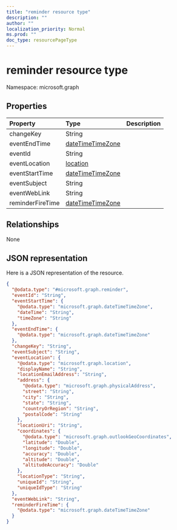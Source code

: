 ```yaml
---
title: "reminder resource type"
description: ""
author: ""
localization_priority: Normal
ms.prod: ""
doc_type: resourcePageType
---
```


# reminder resource type


Namespace: microsoft.graph



## Properties
|Property|Type|Description|
|:---|:---|:---|
|changeKey|String||
|eventEndTime|[dateTimeTimeZone](../resources/datetimetimezone.md)||
|eventId|String||
|eventLocation|[location](../resources/location.md)||
|eventStartTime|[dateTimeTimeZone](../resources/datetimetimezone.md)||
|eventSubject|String||
|eventWebLink|String||
|reminderFireTime|[dateTimeTimeZone](../resources/datetimetimezone.md)||

## Relationships
None

## JSON representation
Here is a JSON representation of the resource.
<!-- {
  "blockType": "resource",
  "@odata.type": "microsoft.graph.reminder"
}
-->
``` json
{
  "@odata.type": "#microsoft.graph.reminder",
  "eventId": "String",
  "eventStartTime": {
    "@odata.type": "microsoft.graph.dateTimeTimeZone",
    "dateTime": "String",
    "timeZone": "String"
  },
  "eventEndTime": {
    "@odata.type": "microsoft.graph.dateTimeTimeZone"
  },
  "changeKey": "String",
  "eventSubject": "String",
  "eventLocation": {
    "@odata.type": "microsoft.graph.location",
    "displayName": "String",
    "locationEmailAddress": "String",
    "address": {
      "@odata.type": "microsoft.graph.physicalAddress",
      "street": "String",
      "city": "String",
      "state": "String",
      "countryOrRegion": "String",
      "postalCode": "String"
    },
    "locationUri": "String",
    "coordinates": {
      "@odata.type": "microsoft.graph.outlookGeoCoordinates",
      "latitude": "Double",
      "longitude": "Double",
      "accuracy": "Double",
      "altitude": "Double",
      "altitudeAccuracy": "Double"
    },
    "locationType": "String",
    "uniqueId": "String",
    "uniqueIdType": "String"
  },
  "eventWebLink": "String",
  "reminderFireTime": {
    "@odata.type": "microsoft.graph.dateTimeTimeZone"
  }
}
```

